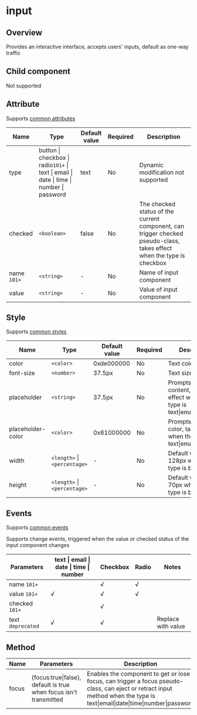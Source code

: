 # input

## Overview

Provides an interactive interface, accepts users' inputs, default as one-way traffic

## Child component

Not supported

## Attribute

Supports [common attributes](common-attributes.md)

| Name        | Type                                     | Default value | Required | Description                              |
| ----------- | ---------------------------------------- | ------------- | -------- | ---------------------------------------- |
| type        | button &#124; checkbox &#124; radio`101+` &#124; text &#124; email &#124; date &#124; time &#124; number &#124; password | text          | No       | Dynamic modification not supported       |
| checked     | `<boolean>`                              | false         | No       | The checked status of the current component, can trigger checked pseudo-class, takes effect when the type is checkbox |
| name `101+` | `<string>`                               | -             | No       | Name of input component                  |
| value       | `<string>`                               | -             | No       | Value of input component                 |

## Style

Supports [common styles](common-styles.md)

| Name              | Type                      | Default value | Required | Description                              |
| ----------------- | ------------------------- | ------------- | -------- | ---------------------------------------- |
| color             | `<color>`                 | 0xde000000    | No       | Text color                               |
| font-size         | `<number>`                | 37.5px        | No       | Text size                                |
| placeholder       | `<string>`                | 37.5px        | No       | Prompts for text content, takes effect when the type is text&#124;email&#124;date&#124;time |
| placeholder-color | `<color>`                 | 0x61000000    | No       | Prompts for text color, takes effect when the type is text&#124;email&#124;date&#124;time |
| width             | `<length>` &#124; `<percentage>` | -             | No       | Default value is 128px when the type is button |
| height            | `<length>` &#124; `<percentage>` | -             | No       | Default value is 70px when the type is button |

## Events

Supports [common events](common-events.md)

Supports change events, triggered when the value or checked status of the input component changes

| Parameters        | text &#124; email &#124; date &#124; time &#124; number | Checkbox | Radio | Notes              |
| ----------------- | --------------------------------------- | -------- | ----- | ------------------ |
| name `101+`       |                                         | √        | √     |                    |
| value `101+`      | √                                       | √        | √     |                    |
| checked `101+`    |                                         | √        |       |                    |
| text `deprecated` | √                                       | √        |       | Replace with value |

## Method

| Name  | Parameters                               | Description                              |
| ----- | ---------------------------------------- | ---------------------------------------- |
| focus | {focus:true&#124;false}, default is true when focus isn't transmitted | Enables the component to get or lose focus, can trigger a focus pseudo-class, can eject or retract input method when the type is text&#124;email&#124;date&#124;time&#124;number&#124;password |
